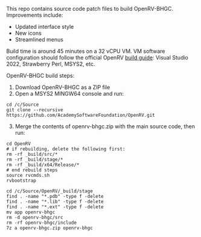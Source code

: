 This repo contains source code patch files to build OpenRV-BHGC. Improvements include:  
  
- Updated interface style  
- New icons  
- Streamlined menus
  
Build time is around 45 minutes on a 32 vCPU VM. VM software configuration should follow the official OpenRV [build guide](https://github.com/AcademySoftwareFoundation/OpenRV/blob/main/docs/build_system/config_windows.md): Visual Studio 2022, Strawberry Perl, MSYS2, etc.  
  
OpenRV-BHGC build steps:  
  
1. Download OpenRV-BHGC as a ZIP file  
2. Open a MSYS2 MINGW64 console and run:  
```
cd /c/Source  
git clone --recursive https://github.com/AcademySoftwareFoundation/OpenRV.git
```
3. Merge the contents of openrv-bhgc.zip with the main source code, then run:
```
cd OpenRV
# if rebuilding, delete the following first:
rm -rf _build/src/*
rm -rf _build/stage/*
rm -rf _build/x64/Release/*
# end rebuild steps
source rvcmds.sh  
rvbootstrap
```
```
cd /c/Source/OpenRV/_build/stage  
find . -name "*.pdb" -type f -delete  
find . -name "*.lib" -type f -delete  
find . -name "*.ext" -type f -delete  
mv app openrv-bhgc
rm -d openrv-bhgc/src
rm -rf openrv-bhgc/include
7z a openrv-bhgc.zip openrv-bhgc
```